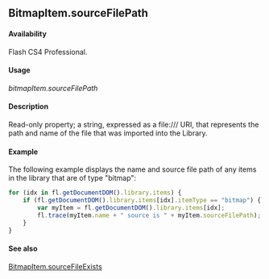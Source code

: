 ## BitmapItem.sourceFilePath

#### Availability

Flash CS4 Professional.

#### Usage

*bitmapItem.sourceFilePath*

#### Description

Read-only property; a string, expressed as a file:/// URI, that represents the path and name of the file that was imported into the Library.

#### Example

The following example displays the name and source file path of any items in the library that are of type "bitmap":

```javascript
for (idx in fl.getDocumentDOM().library.items) {
    if (fl.getDocumentDOM().library.items[idx].itemType == "bitmap") {      
        var myItem = fl.getDocumentDOM().library.items[idx];
        fl.trace(myItem.name + " source is " + myItem.sourceFilePath);
    }
}
```

#### See also

[BitmapItem.sourceFileExists](../BitmapItem_object/BitmapItem9.md)
